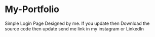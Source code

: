 # My-Portfolio
Simple Login Page Designed by me. If you update then Download the source code then update send me link in my instagram or LinkedIn
